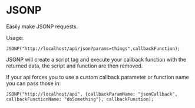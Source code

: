 JSONP
=================

Easily make JSONP requests.

Usage:

    JSONP("http://localhost/api/json?params=things",callbackFunction);
    
JSONP will create a script tag and execute your callback function with the returned data, the script and function are then removed.

If your api forces you to use a custom callback parameter or function name you can pass those in:

    JSONP("http://localhost/api", {callbackParamName: "jsonCallback", callbackFunctionName: "doSomething"}, callbackFunction);
